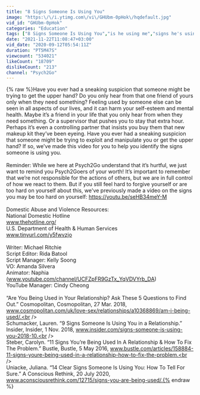 ```yaml
---
title: "8 Signs Someone Is Using You"
image: "https:\/\/i.ytimg.com\/vi\/GHUbm-0pHok\/hqdefault.jpg"
vid_id: "GHUbm-0pHok"
categories: "Education"
tags: ["8 Signs Someone Is Using You","is he using me","signs he's using you"]
date: "2021-11-22T11:08:47+03:00"
vid_date: "2020-09-12T05:54:11Z"
duration: "PT5M47S"
viewcount: "534021"
likeCount: "18709"
dislikeCount: "213"
channel: "Psych2Go"
---
```

{% raw %}Have you ever had a sneaking suspicion that someone might be trying to get the upper hand? Do you only hear from that one friend of yours only when they need something? Feeling used by someone else can be seen in all aspects of our lives, and it can harm your self-esteem and mental health. Maybe it’s a friend in your life that you only hear from when they need something. Or a supervisor that pushes you to stay that extra hour. Perhaps it’s even a controlling partner that insists you buy them that new makeup kit they’ve been eyeing. Have you ever had a sneaking suspicion that someone might be trying to exploit and manipulate you or get the upper hand? If so, we've made this video for you to help you identify the signs someone is using you. <br /><br />Reminder: While we here at Psych2Go understand that it’s hurtful, we just want to remind you Psych2Goers of your worth! It’s important to remember that we’re not responsible for the actions of others, but we are in full control of how we react to them. But if you still feel hard to forgive yourself or are too hard on yourself about this, we've previously made a video on the signs you may be too hard on yourself: <a rel="nofollow" target="blank" href="https://youtu.be/seHB34meY-M">https://youtu.be/seHB34meY-M</a><br /><br />Domestic Abuse and Violence Resources:<br />National Domestic Hotline<br />www.thehotline.org/<br />U.S. Department of Health &amp; Human Services<br />www.tinyurl.com/y5fwvzjo<br /><br />Writer: Michael Ritchie <br />Script Editor: Rida Batool <br />Script Manager: Kelly Soong <br />VO: Amanda Silvera <br />Animator: Naphia <br />(www.youtube.com/channel/UCFZpFR9GzTx_YqVDVYrb_DA)<br />YouTube Manager: Cindy Cheong <br /><br />“Are You Being Used in Your Relationship? Ask These 5 Questions to Find Out.” Cosmopolitan, Cosmopolitan, 27 Mar. 2018, www.cosmopolitan.com/uk/love-sex/relationships/a10368869/am-i-being-used/.<br /><br />Schumacker, Lauren. “9 Signs Someone Is Using You in a Relationship.” Insider, Insider, 1 Nov. 2018, www.insider.com/signs-someone-is-using-you-2018-10.<br /><br />Steber, Carolyn. “11 Signs You’re Being Used In A Relationship &amp; How To Fix The Problem.” Bustle, Bustle, 5 May 2016, www.bustle.com/articles/158884-11-signs-youre-being-used-in-a-relationship-how-to-fix-the-problem.<br /><br />Uniacke, Juliana. “14 Clear Signs Someone Is Using You: How To Tell For Sure.” A Conscious Rethink, 20 July 2020, www.aconsciousrethink.com/12715/signs-you-are-being-used/.{% endraw %}
